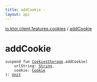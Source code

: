 ```yaml
---
title: addCookie - 
layout: api
---
```


<div class='api-docs-breadcrumbs'><a href="index.html">io.ktor.client.features.cookies</a> / <a href="./add-cookie.html">addCookie</a></div>

# addCookie

<div class="signature"><code><span class="keyword">suspend</span> <span class="keyword">fun </span><a href="-cookies-storage/index.html"><span class="identifier">CookiesStorage</span></a><span class="symbol">.</span><span class="identifier">addCookie</span><span class="symbol">(</span><br/>&nbsp;&nbsp;&nbsp;&nbsp;<span class="parameterName" id="io.ktor.client.features.cookies$addCookie(io.ktor.client.features.cookies.CookiesStorage, kotlin.String, io.ktor.http.Cookie)/urlString">urlString</span><span class="symbol">:</span>&nbsp;<a href="https://kotlinlang.org/api/latest/jvm/stdlib/kotlin/-string/index.html"><span class="identifier">String</span></a><span class="symbol">, </span><br/>&nbsp;&nbsp;&nbsp;&nbsp;<span class="parameterName" id="io.ktor.client.features.cookies$addCookie(io.ktor.client.features.cookies.CookiesStorage, kotlin.String, io.ktor.http.Cookie)/cookie">cookie</span><span class="symbol">:</span>&nbsp;<a href="../io.ktor.http/-cookie/index.html"><span class="identifier">Cookie</span></a><br/><span class="symbol">)</span><span class="symbol">: </span><a href="https://kotlinlang.org/api/latest/jvm/stdlib/kotlin/-unit/index.html"><span class="identifier">Unit</span></a></code></div>
